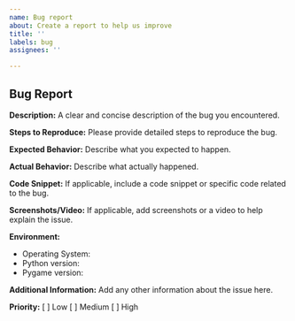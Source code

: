 ```yaml
---
name: Bug report
about: Create a report to help us improve
title: ''
labels: bug
assignees: ''

---
```


## Bug Report

**Description:**
A clear and concise description of the bug you encountered.

**Steps to Reproduce:**
Please provide detailed steps to reproduce the bug.

**Expected Behavior:**
Describe what you expected to happen.

**Actual Behavior:**
Describe what actually happened.

**Code Snippet:**
If applicable, include a code snippet or specific code related to the bug.

**Screenshots/Video:**
If applicable, add screenshots or a video to help explain the issue.

**Environment:**
- Operating System:
- Python version:
- Pygame version:

**Additional Information:**
Add any other information about the issue here.

**Priority:**
[ ] Low
[ ] Medium
[ ] High

